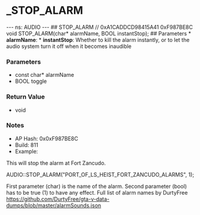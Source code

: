 # _STOP_ALARM

--- ns: AUDIO --- ## STOP_ALARM  // 0xA1CADDCD98415A41 0xF987BE8C void STOP_ALARM(char* alarmName, BOOL instantStop);   ## Parameters * **alarmName**: * **instantStop**: Whether to kill the alarm instantly, or to let the audio system turn it off when it becomes inaudible

### Parameters
* const char* alarmName
* BOOL toggle

### Return Value
* void

### Notes
* AP Hash: 0x0xF987BE8C
* Build: 811
* Example:

This will stop the alarm at Fort Zancudo.

AUDIO::STOP_ALARM("PORT_OF_LS_HEIST_FORT_ZANCUDO_ALARMS", 1);

First parameter (char) is the name of the alarm.
Second parameter (bool) has to be true (1) to have any effect.
Full list of alarm names by DurtyFree https://github.com/DurtyFree/gta-v-data-dumps/blob/master/alarmSounds.json

